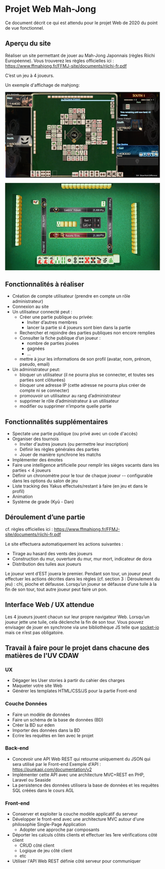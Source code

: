 # Projet  Web  Mah-Jong

Ce document décrit ce qui est attendu pour le projet Web de 2020 du point de vue fonctionnel.

## Aperçu du site
Réaliser un site permettant de jouer au Mah-Jong Japonnais (règles Riichi Européenne).
Vous trouverez les règles officielles ici : https://www.ffmahjong.fr/FFMJ-site/documents/riichi-fr.pdf

C’est un jeu à 4 joueurs.

Un exemple d'affichage de mahjong:

![Aperçu d'un mahjong dans FF XIV](resources/mahjong_ex_1.png)

![Aperçu d'un mahjong dans Yakuza Kiwami](resources/yakuza.png)

## Fonctionnalités à réaliser
* Création de compte utilisateur (prendre en compte un rôle administrateur)
* Connexion au site
* Un utilisateur connecté peut :
   * Créer une partie publique ou privée:
      * Inviter d’autres membres
      * lancer la partie si 4 joueurs sont bien dans la partie
   * Rechercher et rejoindre des parties publiques non encore remplies
   * Consulter la fiche publique d’un joueur :
      * nombre de parties jouées
      * gagnées
      * ...
    * mettre à jour les informations de son profil (avatar, nom, prénom, pseudo, email)
* Un administrateur peut:
   * bloquer un utilisateur (il ne pourra plus se connecter, et toutes ses parties sont clôturées)
   * bloquer une adresse IP (cette adresse ne pourra plus créer de compte ni se connecter)
   * promouvoir un utilisateur au rang d’administrateur
   * supprimer le rôle d’administrateur à un utilisateur
   * modifier ou supprimer n’importe quelle partie

## Fonctionnalités supplémentaires
* Spectate une partie publique (ou privé avec un code d'accès)
* Organiser des tournois
   * Inviter d'autres joueurs (ou permettre leur inscription)
   * Définir les règles générales des parties
   * Jouer de manière synchrone les matchs
* Implémenter des émotes
* Faire une intelligence artificielle pour remplir les sièges vacants dans les parties < 4 joueurs
* Définir un chronomètre pour le tour de chaque joueur -- configurable dans les options du salon de jeu
* Liste tracking des Yakus effectués/restant à faire (en jeu et dans le profil)
* Animation
* Système de grade (Kyū - Dan)

## Déroulement d’une partie
cf. règles officielles ici : https://www.ffmahjong.fr/FFMJ-site/documents/riichi-fr.pdf

Le site effectuera automatiquement les actions suivantes :
* Tirage au hasard des vents des joueurs
* Construction du mur, ouverture du mur, mur mort, indicateur de dora
* Distribution des tuiles aux joueurs

Le joueur vent d’EST jouera le premier. Pendant son tour, un joueur peut effectuer les actions décrites dans les règles (cf. section 3 : Déroulement du jeu) : chi, pioche et défausse. Lorsqu’un joueur se défausse d’une tuile à la fin de son tour, tout autre joueur peut faire un pon.

## Interface Web / UX attendue
Les 4 joueurs jouent chacun sur leur propre navigateur Web. Lorsqu’un joueur jette une tuile, cela déclenche la fin de son tour. Vous pouvez envisager de jouer en synchrone via une bibliothèque JS telle que [socket-io](https://socket.io) mais ce n’est pas obligatoire.

## Travail à faire pour le projet dans chacune des matières de l'UV CDAW

### UX
* Dégager les User stories à partir du cahier des charges
* Maqueter votre site Web
* Générer les templates HTML/CSS/JS pour la partie Front-end

### Couche Données
* Faire un modèle de données
* Faire un schéma de la base de données (BD)
* Créer la BD sur eden
* Importer des données dans la BD
* Ecrire les requêtes en lien avec le projet

### Back-end
* Concevoir une API Web REST qui retourne uniquement du JSON qui sera utilisé par le Front-end
Exemple d'API : https://punkapi.com/documentation/v2
* Implémenter cette API avec une architecture MVC+REST en PHP, Laravel ou Seaside
* La persistence des données utilisera la base de données et les requêtes SQL créées dans le cours AGL

### Front-end
* Conserver et exploiter la couche modèle applicatif du serveur
* Développer le front-end avec une architecture MVC autour d'une philosophie Single-Page Application
   * Adopter une approche par composants
* Déporter les calculs côtés clients et effectuer les 1ere vérifications côté client
   * CRUD côté client
   * Logique de jeu côté client
   * etc
* Utiliser l'API Web REST définie côté serveur pour communiquer
